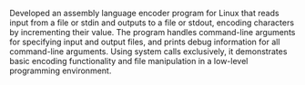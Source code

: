 Developed an assembly language encoder program for Linux that reads input from a file or stdin and outputs to a file or stdout, encoding characters by incrementing their value. The program handles command-line arguments for specifying input and output files, and prints debug information for all command-line arguments. Using system calls exclusively, it demonstrates basic encoding functionality and file manipulation in a low-level programming environment.
